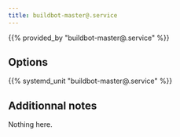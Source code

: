 ```yaml
---
title: buildbot-master@.service
---
```


{{% provided_by "buildbot-master@.service" %}}

## Options

{{% systemd_unit "buildbot-master@.service" %}}

## Additionnal notes

Nothing here.